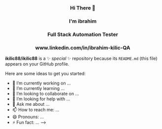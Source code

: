 
<h3 align="center">Hi There 👋</h3>

<h3 align="center">I'm ibrahim </h3>
<h3 align="center">Full Stack Automation Tester </h3>
<h3 align="center">www.linkedin.com/in/ibrahim-kilic-QA</h3>

**ikilic88/ikilic88** is a ✨ _special_ ✨ repository because its `README.md` (this file) appears on your GitHub profile.

Here are some ideas to get you started:

- 🔭 I’m currently working on ...
- 🌱 I’m currently learning ...
- 👯 I’m looking to collaborate on ...
- 🤔 I’m looking for help with ...
- 💬 Ask me about ...
- 📫 How to reach me: ...
- 😄 Pronouns: ...
- ⚡ Fun fact: ...
-->
